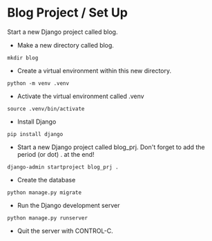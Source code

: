 Blog Project / Set Up 
========================================================

Start a new Django project called blog. 

* Make a new directory called blog.

```shell
mkdir blog
```

* Create a virtual environment within this new directory. 

```shell
python -m venv .venv
```

* Activate the virtual environment called .venv
```shell
source .venv/bin/activate
```

* Install Django
```shell
pip install django
```

* Start a new Django project called blog_prj. Don't forget to add the period (or dot) . at the end!
```shell
django-admin startproject blog_prj .
```

* Create the database
```shell
python manage.py migrate
```

* Run the Django development server
```shell
python manage.py runserver
```

* Quit the server with CONTROL-C. 
